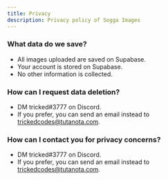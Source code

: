 ```yaml
---
title: Privacy
description: Privacy policy of Sogga Images
---
```


### What data do we save?

- All images uploaded are saved on Supabase.
- Your account is stored on Supabase.
- No other information is collected.

### How can I request data deletion?

- DM tricked#3777 on Discord.
- If you prefer, you can send an email instead to trickedcodes@tutanota.com.

### How can I contact you for privacy concerns?

- DM tricked#3777 on Discord.
- If you prefer, you can send an email instead to trickedcodes@tutanota.com.
